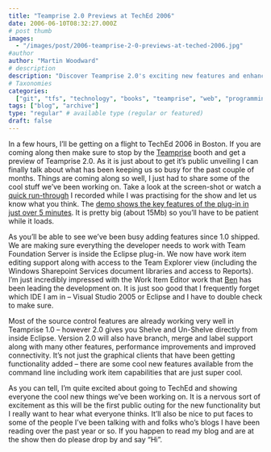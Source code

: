 ```yaml
---
title: "Teamprise 2.0 Previews at TechEd 2006"
date: 2006-06-10T08:32:27.000Z
# post thumb
images:
  - "/images/post/2006-teamprise-2-0-previews-at-teched-2006.jpg"
#author
author: "Martin Woodward"
# description
description: "Discover Teamprise 2.0's exciting new features and enhancements during its debut at TechEd 2006 in Boston."
# Taxonomies
categories:
  ["git", "tfs", "technology", "books", "teamprise", "web", "programming"]
tags: ["blog", "archive"]
type: "regular" # available type (regular or featured)
draft: false
---
```


[](http://www.woodwardweb.com/blog/teamprise2.png)[](http://www.woodwardweb.com/blog/teamprise2.png)In a few hours, I’ll be getting on a flight to TechEd 2006 in Boston. If you are coming along then make sure to stop by the [Teamprise](http://www.teamprise.com/) booth and get a preview of Teamprise 2.0. As it is just about to get it’s public unveiling I can finally talk about what has been keeping us so busy for the past couple of months. Things are coming along so well, I just had to share some of the cool stuff we’ve been working on. Take a look at the screen-shot or watch a [quick run-through](http://www.woodwardweb.com/teamprise/QuickTeampriseTour.html) I recorded while I was practising for the show and let us know what you think. The [demo shows the key features of the plug-in in just over 5 minutes](http://www.woodwardweb.com/teamprise/QuickTeampriseTour.html). It is pretty big (about 15Mb) so you’ll have to be patient while it loads.

As you’ll be able to see we’ve been busy adding features since 1.0 shipped. We are making sure everything the developer needs to work with Team Foundation Server is inside the Eclipse plug-in. We now have work item editing support along with access to the Team Explorer view (including the Windows Sharepoint Services document libraries and access to Reports). I’m just incredibly impressed with the Work Item Editor work that [Ben](http://www.benpryor.com/blog/) has been leading the development on. It is just soo good that I frequently forget which IDE I am in – Visual Studio 2005 or Eclipse and I have to double check to make sure.

Most of the source control features are already working very well in Teamprise 1.0 – however 2.0 gives you Shelve and Un-Shelve directly from inside Eclipse. Version 2.0 will also have branch, merge and label support along with many other features, performance improvements and improved connectivity. It’s not just the graphical clients that have been getting functionality added – there are some cool new features available from the command line including work item capabilities that are just super cool.

As you can tell, I’m quite excited about going to TechEd and showing everyone the cool new things we’ve been working on. It is a nervous sort of excitement as this will be the first public outing for the new functionality but I really want to hear what everyone thinks. It’ll also be nice to put faces to some of the people I’ve been talking with and folks who’s blogs I have been reading over the past year or so. If you happen to read my blog and are at the show then do please drop by and say “Hi”.
